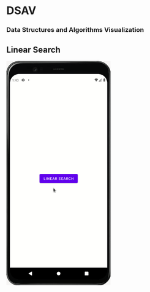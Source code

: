 # DSAV
### Data Structures and Algorithms Visualization


## Linear Search
 <img src="screenshots/linear_search.gif" width=272 height=auto>  

